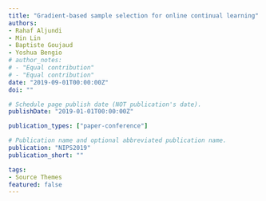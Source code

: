```yaml
---
title: "Gradient-based sample selection for online continual learning"
authors:
- Rahaf Aljundi
- Min Lin
- Baptiste Goujaud
- Yoshua Bengio
# author_notes:
# - "Equal contribution"
# - "Equal contribution"
date: "2019-09-01T00:00:00Z"
doi: ""

# Schedule page publish date (NOT publication's date).
publishDate: "2019-01-01T00:00:00Z"

publication_types: ["paper-conference"]

# Publication name and optional abbreviated publication name.
publication: "NIPS2019"
publication_short: ""

tags:
- Source Themes
featured: false
---
```

